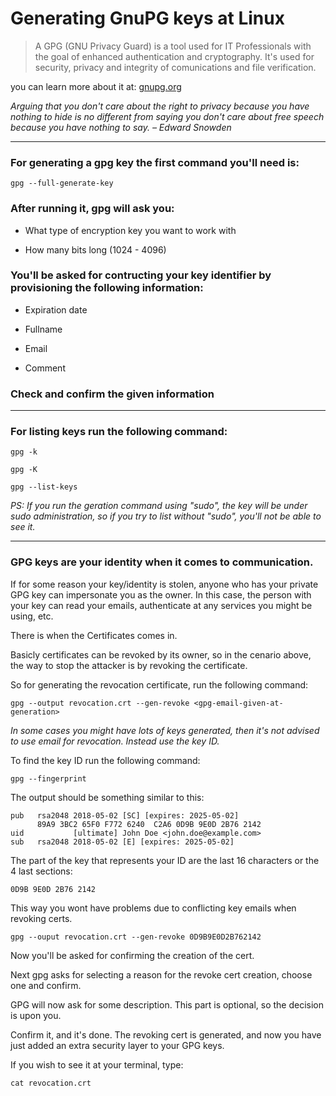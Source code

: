 # Generating GnuPG keys at Linux

> A GPG (GNU Privacy Guard) is a tool used for IT Professionals with the goal of enhanced authentication and cryptography. It's used for security, privacy and integrity of comunications and file verification.

you can learn more about it at: [gnupg.org](https://gnupg.org/)

_Arguing that you don't care about the right to privacy because you have nothing to hide is no different from saying you don't care about free speech because you have nothing to say. – Edward Snowden_

---

### For generating a gpg key the first command you'll need is:

```
gpg --full-generate-key
```

### After running it, gpg will ask you: 

- What type of encryption key you want to work with

- How many bits long (1024 - 4096)

### You'll be asked for contructing your key identifier by provisioning the following information:

- Expiration date

- Fullname

- Email

- Comment

### Check and confirm the given information

---

### For listing keys run the following command:

```
gpg -k
```

```
gpg -K
```

```
gpg --list-keys
```
 
_PS: If you run the geration command using "sudo", the key will be under sudo administration, so if you try to list without "sudo", you'll not be able to see it._

---

### GPG keys are your identity when it comes to communication. 

If for some reason your key/identity is stolen, anyone who has your private GPG key can impersonate you as the owner. In this case, the person with your key can read your emails, authenticate at any services you might be using, etc.

There is when the Certificates comes in.

Basicly certificates can be revoked by its owner, so in the cenario above, the way to stop the attacker is by revoking the certificate.

So for generating the revocation certificate, run the following command:

```
gpg --output revocation.crt --gen-revoke <gpg-email-given-at-generation>
```

_In some cases you might have lots of keys generated, then it's not advised to use email for revocation. Instead use the key ID._

To find the key ID run the following command:

```
gpg --fingerprint
```
The output should be something similar to this:

```
pub   rsa2048 2018-05-02 [SC] [expires: 2025-05-02]
      89A9 3BC2 65F0 F772 6240  C2A6 0D9B 9E0D 2B76 2142
uid           [ultimate] John Doe <john.doe@example.com>
sub   rsa2048 2018-05-02 [E] [expires: 2025-05-02]

```

The part of the key that represents your ID are the last 16 characters or the 4 last sections:

```
0D9B 9E0D 2B76 2142
```

This way you wont have problems due to conflicting key emails when revoking certs.

```
gpg --ouput revocation.crt --gen-revoke 0D9B9E0D2B762142
```

Now you'll be asked for confirming the creation of the cert.

Next gpg asks for selecting a reason for the revoke cert creation, choose one and confirm.

GPG will now ask for some description. This part is optional, so the decision is upon you.

Confirm it, and it's done. The revoking cert is generated, and now you have just added an extra security layer to your GPG keys.

If you wish to see it at your terminal, type:

```
cat revocation.crt
```
